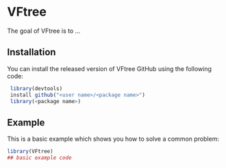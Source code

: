 
# VFtree

<!-- badges: start -->
<!-- badges: end -->

The goal of VFtree is to ...

## Installation

You can install the released version of VFtree  GitHub using the following code:

``` r
 library(devtools)
 install github("<user name>/<package name>")
 library(<package name>)

```

## Example

This is a basic example which shows you how to solve a common problem:

``` r
library(VFtree)
## basic example code
```

